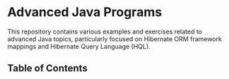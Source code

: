 # Advanced Java Programs
This repository contains various examples and exercises related to advanced Java topics, particularly focused on Hibernate ORM framework mappings and Hibernate Query Language (HQL).
<h2>Table of Contents</h2>

